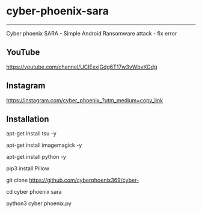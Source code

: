 # cyber-phoenix-sara
---------------------
Cyber phoenix SARA - Simple Android Ransomware attack - fix error

YouTube
---------
https://youtube.com/channel/UCIExxjGdg6T17w3vWbvKGdg

Instagram
-----------

https://instagram.com/cyber_phoenix_?utm_medium=copy_link

Installation
--------------
apt-get install tsu -y

apt-get install imagemagick -y

apt-get install python -y

pip3 install Pillow

git clone https://github.com/cyberphoenix369/cyber-

cd cyber phoenix sara

python3 cyber phoenix.py
